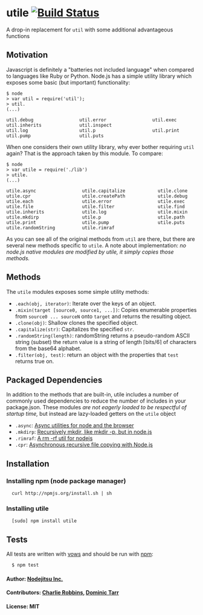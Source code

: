 # utile [![Build Status](https://secure.travis-ci.org/flatiron/utile.png)](http://travis-ci.org/flatiron/utile)

A drop-in replacement for `util` with some additional advantageous functions

## Motivation
Javascript is definitely a "batteries not included language" when compared to languages like Ruby or Python. Node.js has a simple utility library which exposes some basic (but important) functionality:

``` 
$ node
> var util = require('util');
> util.
(...)

util.debug                 util.error                 util.exec                  util.inherits              util.inspect
util.log                   util.p                     util.print                 util.pump                  util.puts
```

When one considers their own utility library, why ever bother requiring `util` again? That is the approach taken by this module. To compare:

```
$ node
> var utile = require('./lib')
> utile.
(...)

utile.async                 utile.capitalize            utile.clone                 utile.cpr                   utile.createPath            utile.debug
utile.each                  utile.error                 utile.exec                  utile.file                  utile.filter                utile.find
utile.inherits              utile.log                   utile.mixin                 utile.mkdirp                utile.p                     utile.path
utile.print                 utile.pump                  utile.puts                  utile.randomString          utile.rimraf
```

As you can see all of the original methods from `util` are there, but there are several new methods specific to `utile`. A note about implementation: _no node.js native modules are modified by utile, it simply copies those methods._

## Methods
The `utile` modules exposes some simple utility methods:

* `.each(obj, iterator)`: Iterate over the keys of an object.
* `.mixin(target [source0, source1, ...])`: Copies enumerable properties from `source0 ... sourceN` onto `target` and returns the resulting object.
* `.clone(obj)`: Shallow clones the specified object.
* `.capitalize(str)`: Capitalizes the specified `str`.
* `.randomString(length)`: randomString returns a pseudo-random ASCII string (subset) the return value is a string of length ⌈bits/6⌉ of characters from the base64 alphabet.
* `.filter(obj, test)`: return an object with the properties that `test` returns true on.

## Packaged Dependencies 
In addition to the methods that are built-in, utile includes a number of commonly used dependencies to reduce the number of includes in your package.json. These modules _are not eagerly loaded to be respectful of startup time,_ but instead are lazy-loaded getters on the `utile` object

* `.async`: [Async utilities for node and the browser][0]
* `.mkdirp`: [Recursively mkdir, like mkdir -p, but in node.js][1]
* `.rimraf`: [A rm -rf util for nodejs][2]
* `.cpr`: [Asynchronous recursive file copying with Node.js][3]

## Installation

### Installing npm (node package manager)
```
  curl http://npmjs.org/install.sh | sh
```

### Installing utile
```
  [sudo] npm install utile
```

## Tests
All tests are written with [vows][4] and should be run with [npm][5]:

``` bash
  $ npm test
```

#### Author: [Nodejitsu Inc.](http://www.nodejitsu.com)
#### Contributors: [Charlie Robbins](http://github.com/indexzero), [Dominic Tarr](http://github.com/dominictarr)
#### License: MIT

[0]: https://github.com/caolan/async
[1]: https://github.com/substack/node-mkdirp
[2]: https://github.com/isaacs/rimraf
[3]: https://github.com/avianflu/ncp
[4]: https://vowsjs.org
[5]: https://npmjs.org
